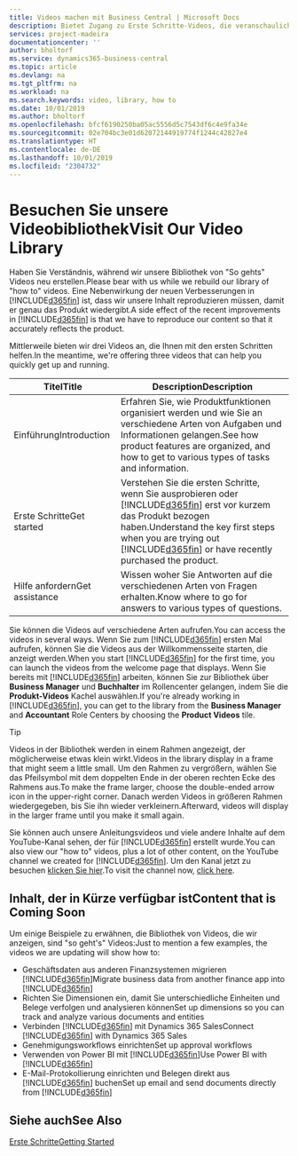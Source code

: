 ```yaml
---
title: Videos machen mit Business Central | Microsoft Docs
description: Bietet Zugang zu Erste Schritte-Videos, die veranschaulichen, wie häufige Aufgaben ausgeführt werden.
services: project-madeira
documentationcenter: ''
author: bholtorf
ms.service: dynamics365-business-central
ms.topic: article
ms.devlang: na
ms.tgt_pltfrm: na
ms.workload: na
ms.search.keywords: video, library, how to
ms.date: 10/01/2019
ms.author: bholtorf
ms.openlocfilehash: bfcf6190250ba05ac5556d5c7543df6c4e9fa34e
ms.sourcegitcommit: 02e704bc3e01d62072144919774f1244c42827e4
ms.translationtype: HT
ms.contentlocale: de-DE
ms.lasthandoff: 10/01/2019
ms.locfileid: "2304732"
---
```

# <a name="visit-our-video-library"></a><span data-ttu-id="23d61-103">Besuchen Sie unsere Videobibliothek</span><span class="sxs-lookup"><span data-stu-id="23d61-103">Visit Our Video Library</span></span>
<span data-ttu-id="23d61-104">Haben Sie Verständnis, während wir unsere Bibliothek von "So gehts" Videos neu erstellen.</span><span class="sxs-lookup"><span data-stu-id="23d61-104">Please bear with us while we rebuild our library of "how to" videos.</span></span> <span data-ttu-id="23d61-105">Eine Nebenwirkung der neuen Verbesserungen in [!INCLUDE[d365fin](includes/d365fin_md.md)] ist, dass wir unsere Inhalt reproduzieren müssen, damit er genau das Produkt wiedergibt.</span><span class="sxs-lookup"><span data-stu-id="23d61-105">A side effect of the recent improvements in [!INCLUDE[d365fin](includes/d365fin_md.md)] is that we have to reproduce our content so that it accurately reflects the product.</span></span>

<span data-ttu-id="23d61-106">Mittlerweile bieten wir drei Videos an, die Ihnen mit den ersten Schritten helfen.</span><span class="sxs-lookup"><span data-stu-id="23d61-106">In the meantime, we're offering three videos that can help you quickly get up and running.</span></span>

|<span data-ttu-id="23d61-107">Titel</span><span class="sxs-lookup"><span data-stu-id="23d61-107">Title</span></span>|<span data-ttu-id="23d61-108">Description</span><span class="sxs-lookup"><span data-stu-id="23d61-108">Description</span></span>|
|----|----|
|<span data-ttu-id="23d61-109">Einführung</span><span class="sxs-lookup"><span data-stu-id="23d61-109">Introduction</span></span>|<span data-ttu-id="23d61-110">Erfahren Sie, wie Produktfunktionen organisiert werden und wie Sie an verschiedene Arten von Aufgaben und Informationen gelangen.</span><span class="sxs-lookup"><span data-stu-id="23d61-110">See how product features are organized, and how to get to various types of tasks and information.</span></span>|
|<span data-ttu-id="23d61-111">Erste Schritte</span><span class="sxs-lookup"><span data-stu-id="23d61-111">Get started</span></span>|<span data-ttu-id="23d61-112">Verstehen Sie die ersten Schritte, wenn Sie ausprobieren oder [!INCLUDE[d365fin](includes/d365fin_md.md)] erst vor kurzem das Produkt bezogen haben.</span><span class="sxs-lookup"><span data-stu-id="23d61-112">Understand the key first steps when you are trying out [!INCLUDE[d365fin](includes/d365fin_md.md)] or have recently purchased the product.</span></span> |
|<span data-ttu-id="23d61-113">Hilfe anfordern</span><span class="sxs-lookup"><span data-stu-id="23d61-113">Get assistance</span></span>|<span data-ttu-id="23d61-114">Wissen woher Sie Antworten auf die verschiedenen Arten von Fragen erhalten.</span><span class="sxs-lookup"><span data-stu-id="23d61-114">Know where to go for answers to various types of questions.</span></span>|

<span data-ttu-id="23d61-115">Sie können die Videos auf verschiedene Arten aufrufen.</span><span class="sxs-lookup"><span data-stu-id="23d61-115">You can access the videos in several ways.</span></span> <span data-ttu-id="23d61-116">Wenn Sie zum [!INCLUDE[d365fin](includes/d365fin_md.md)] ersten Mal aufrufen, können Sie die Videos aus der Willkommensseite starten, die anzeigt werden.</span><span class="sxs-lookup"><span data-stu-id="23d61-116">When you start [!INCLUDE[d365fin](includes/d365fin_md.md)] for the first time, you can launch the videos from the welcome page that displays.</span></span> <span data-ttu-id="23d61-117">Wenn Sie bereits mit [!INCLUDE[d365fin](includes/d365fin_md.md)] arbeiten, können Sie zur Bibliothek über **Business Manager** und **Buchhalter** im Rollencenter gelangen, indem Sie die **Produkt-Videos** Kachel auswählen.</span><span class="sxs-lookup"><span data-stu-id="23d61-117">If you're already working in [!INCLUDE[d365fin](includes/d365fin_md.md)], you can get to the library from the **Business Manager** and **Accountant** Role Centers by choosing the **Product Videos** tile.</span></span>

> [!Tip]  
> <span data-ttu-id="23d61-118">Videos in der Bibliothek werden in einem Rahmen angezeigt, der möglicherweise etwas klein wirkt.</span><span class="sxs-lookup"><span data-stu-id="23d61-118">Videos in the library display in a frame that might seem a little small.</span></span> <span data-ttu-id="23d61-119">Um den Rahmen zu vergrößern, wählen Sie das Pfeilsymbol mit dem doppelten Ende in der oberen rechten Ecke des Rahmens aus.</span><span class="sxs-lookup"><span data-stu-id="23d61-119">To make the frame larger, choose the double-ended arrow icon in the upper-right corner.</span></span> <span data-ttu-id="23d61-120">Danach werden Videos in größeren Rahmen wiedergegeben, bis Sie ihn wieder verkleinern.</span><span class="sxs-lookup"><span data-stu-id="23d61-120">Afterward, videos will display in the larger frame until you make it small again.</span></span>

<span data-ttu-id="23d61-121">Sie können auch unsere Anleitungsvideos und viele andere Inhalte auf dem YouTube-Kanal sehen, der für [!INCLUDE[d365fin](includes/d365fin_md.md)] erstellt wurde.</span><span class="sxs-lookup"><span data-stu-id="23d61-121">You can also view our "how to" videos, plus a lot of other content, on the YouTube channel we created for [!INCLUDE[d365fin](includes/d365fin_md.md)].</span></span> <span data-ttu-id="23d61-122">Um den Kanal jetzt zu besuchen [klicken Sie hier](https://go.microsoft.com/fwlink/?linkid=851533).</span><span class="sxs-lookup"><span data-stu-id="23d61-122">To visit the channel now, [click here](https://go.microsoft.com/fwlink/?linkid=851533).</span></span>

## <a name="content-that-is-coming-soon"></a><span data-ttu-id="23d61-123">Inhalt, der in Kürze verfügbar ist</span><span class="sxs-lookup"><span data-stu-id="23d61-123">Content that is Coming Soon</span></span>
<span data-ttu-id="23d61-124">Um einige Beispiele zu erwähnen, die Bibliothek von Videos, die wir anzeigen, sind "so geht's" Videos:</span><span class="sxs-lookup"><span data-stu-id="23d61-124">Just to mention a few examples, the videos we are updating will show how to:</span></span>  

* <span data-ttu-id="23d61-125">Geschäftsdaten aus anderen Finanzsystemen migrieren [!INCLUDE[d365fin](includes/d365fin_md.md)]</span><span class="sxs-lookup"><span data-stu-id="23d61-125">Migrate business data from another finance app into [!INCLUDE[d365fin](includes/d365fin_md.md)]</span></span>  
* <span data-ttu-id="23d61-126">Richten Sie Dimensionen ein, damit Sie unterschiedliche Einheiten und Belege verfolgen und analysieren können</span><span class="sxs-lookup"><span data-stu-id="23d61-126">Set up dimensions so you can track and analyze various documents and entities</span></span>
* <span data-ttu-id="23d61-127">Verbinden [!INCLUDE[d365fin](includes/d365fin_md.md)] mit Dynamics 365 Sales</span><span class="sxs-lookup"><span data-stu-id="23d61-127">Connect [!INCLUDE[d365fin](includes/d365fin_md.md)] with Dynamics 365 Sales</span></span>
* <span data-ttu-id="23d61-128">Genehmigungsworkflows einrichten</span><span class="sxs-lookup"><span data-stu-id="23d61-128">Set up approval workflows</span></span>  
* <span data-ttu-id="23d61-129">Verwenden von Power BI mit [!INCLUDE[d365fin](includes/d365fin_md.md)]</span><span class="sxs-lookup"><span data-stu-id="23d61-129">Use Power BI with [!INCLUDE[d365fin](includes/d365fin_md.md)]</span></span>  
* <span data-ttu-id="23d61-130">E-Mail-Protokollierung einrichten und Belegen direkt aus [!INCLUDE[d365fin](includes/d365fin_md.md)] buchen</span><span class="sxs-lookup"><span data-stu-id="23d61-130">Set up email and send documents directly from [!INCLUDE[d365fin](includes/d365fin_md.md)]</span></span>  

## <a name="see-also"></a><span data-ttu-id="23d61-131">Siehe auch</span><span class="sxs-lookup"><span data-stu-id="23d61-131">See Also</span></span>
[<span data-ttu-id="23d61-132">Erste Schritte</span><span class="sxs-lookup"><span data-stu-id="23d61-132">Getting Started</span></span>](product-get-started.md)
